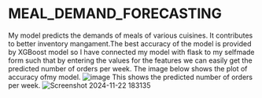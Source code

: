 # MEAL_DEMAND_FORECASTING
My model predicts the demands of meals of various cuisines. It contributes to better inventory mangament.The  best accuracy of the model is provided by XGBoost model so I have connected my model with flask to my selfmade form such that by entering the values for the features we can easily get the predicted number of orders per week.
The image below shows the plot of accuracy ofmy model.
![image](https://github.com/user-attachments/assets/1a0f42ef-84b3-4dc2-83e5-da7072a3f36e)
This shows the predicted number of orders per week.
![Screenshot 2024-11-22 183135](https://github.com/user-attachments/assets/c9559dec-7892-46ac-a6e6-906ecccef039)

